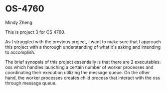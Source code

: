# OS-4760
Mindy Zheng

This is project 3 for CS 4760.

As I struggled with the previous project, I want to make sure that I approach this project with a thorough understanding of what it's asking and intending to accomplish. 

The brief synopsis of this project essentially is that there are 2 executables: oss which handles launching a certain number of worker processes and coordinating their execution utilizing the message queue. On the other hand, the worker processes creates child process that interact with the oss through message queue.  
